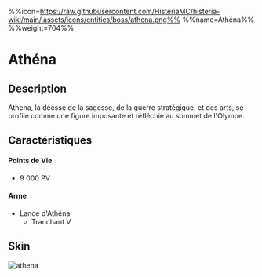 %%icon=https://raw.githubusercontent.com/HisteriaMC/histeria-wiki/main/.assets/icons/entities/boss/athena.png%%
%%name=Athéna%%
%%weight=704%%
# Athéna

## Description 
Athena, la déesse de la sagesse, de la guerre stratégique, et des arts, se profile comme une figure imposante et réfléchie au sommet de l'Olympe.

## Caractéristiques

#### __Points de Vie__
+ 9 000 PV

#### __Arme__
+ Lance d'Athéna
  - Tranchant V

## Skin
![athena](https://raw.githubusercontent.com/HisteriaMC/histeria-wiki/main/.assets/entities/boss/athena.png)


